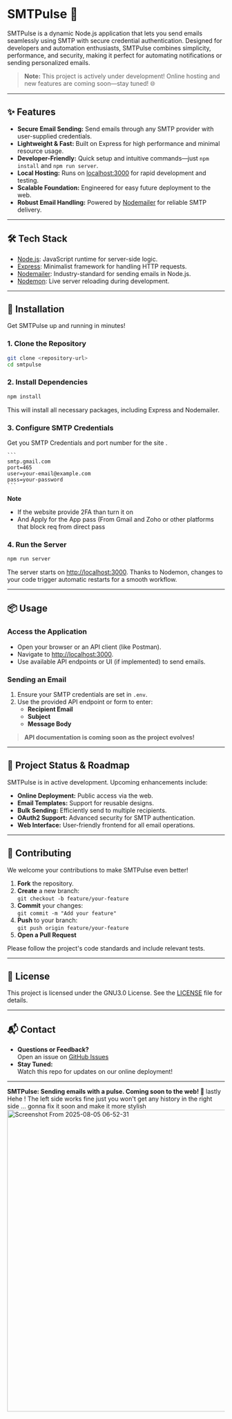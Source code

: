 # SMTPulse 🚀

SMTPulse is a dynamic Node.js application that lets you send emails seamlessly using SMTP with secure credential authentication. Designed for developers and automation enthusiasts, SMTPulse combines simplicity, performance, and security, making it perfect for automating notifications or sending personalized emails.

> **Note:** This project is actively under development! Online hosting and new features are coming soon—stay tuned! 🌐

---

## ✨ Features

- **Secure Email Sending:** Send emails through any SMTP provider with user-supplied credentials.
- **Lightweight & Fast:** Built on Express for high performance and minimal resource usage.
- **Developer-Friendly:** Quick setup and intuitive commands—just `npm install` and `npm run server`.
- **Local Hosting:** Runs on [localhost:3000](http://localhost:3000) for rapid development and testing.
- **Scalable Foundation:** Engineered for easy future deployment to the web.
- **Robust Email Handling:** Powered by [Nodemailer](https://nodemailer.com/) for reliable SMTP delivery.

---

## 🛠️ Tech Stack

- [Node.js](https://nodejs.org/): JavaScript runtime for server-side logic.
- [Express](https://expressjs.com/): Minimalist framework for handling HTTP requests.
- [Nodemailer](https://nodemailer.com/): Industry-standard for sending emails in Node.js.
- [Nodemon](https://nodemon.io/): Live server reloading during development.

---

## 🚀 Installation

Get SMTPulse up and running in minutes!

### 1. Clone the Repository

```bash
git clone <repository-url>
cd smtpulse
```

### 2. Install Dependencies

```bash
npm install
```

This will install all necessary packages, including Express and Nodemailer.

### 3. Configure SMTP Credentials

 Get you SMTP Credentials and port number for the site . 

    ```
    smtp.gmail.com
    port=465
    user=your-email@example.com
    pass=your-password
    ```
**Note** 
- If the website provide 2FA than turn it on
- And Apply for the App pass (From Gmail and Zoho or other platforms that block req from direct pass


### 4. Run the Server

```bash
npm run server
```

The server starts on [http://localhost:3000](http://localhost:3000). Thanks to Nodemon, changes to your code trigger automatic restarts for a smooth workflow.

---

## 📦 Usage

### Access the Application

- Open your browser or an API client (like Postman).
- Navigate to [http://localhost:3000](http://localhost:3000).
- Use available API endpoints or UI (if implemented) to send emails.

### Sending an Email

1. Ensure your SMTP credentials are set in `.env`.
2. Use the provided API endpoint or form to enter:
   - **Recipient Email**
   - **Subject**
   - **Message Body**

> **API documentation is coming soon as the project evolves!**

---

## 🚧 Project Status & Roadmap

SMTPulse is in active development. Upcoming enhancements include:

- **Online Deployment:** Public access via the web.
- **Email Templates:** Support for reusable designs.
- **Bulk Sending:** Efficiently send to multiple recipients.
- **OAuth2 Support:** Advanced security for SMTP authentication.
- **Web Interface:** User-friendly frontend for all email operations.

---

## 🤝 Contributing

We welcome your contributions to make SMTPulse even better!

1. **Fork** the repository.
2. **Create** a new branch:  
   `git checkout -b feature/your-feature`
3. **Commit** your changes:  
   `git commit -m "Add your feature"`
4. **Push** to your branch:  
   `git push origin feature/your-feature`
5. **Open a Pull Request**

Please follow the project's code standards and include relevant tests.

---

## 📄 License

This project is licensed under the GNU3.0 License. See the [LICENSE](LICENSE) file for details.

---

## 📬 Contact

- **Questions or Feedback?**  
  Open an issue on [GitHub Issues](../../issues)
- **Stay Tuned:**  
  Watch this repo for updates on our online deployment!

---

**SMTPulse: Sending emails with a pulse. Coming soon to the web! 📧**
lastly 
Hehe ! The left side works fine just you won't get any history in the right side ... gonna fix it soon and make it more stylish 
<img width="1366" height="698" alt="Screenshot From 2025-08-05 06-52-31" src="https://github.com/user-attachments/assets/067e1506-fc8c-4dc6-b550-d6f183653247" />

